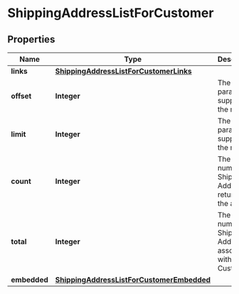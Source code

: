 
# ShippingAddressListForCustomer

## Properties
Name | Type | Description | Notes
------------ | ------------- | ------------- | -------------
**links** | [**ShippingAddressListForCustomerLinks**](ShippingAddressListForCustomerLinks.md) |  |  [optional]
**offset** | **Integer** | The offset parameter supplied in the request. |  [optional]
**limit** | **Integer** | The limit parameter supplied in the request. |  [optional]
**count** | **Integer** | The number of Shipping Addresses returned in the array. |  [optional]
**total** | **Integer** | The total number of Shipping Addresses associated with the Customer. |  [optional]
**embedded** | [**ShippingAddressListForCustomerEmbedded**](ShippingAddressListForCustomerEmbedded.md) |  |  [optional]



